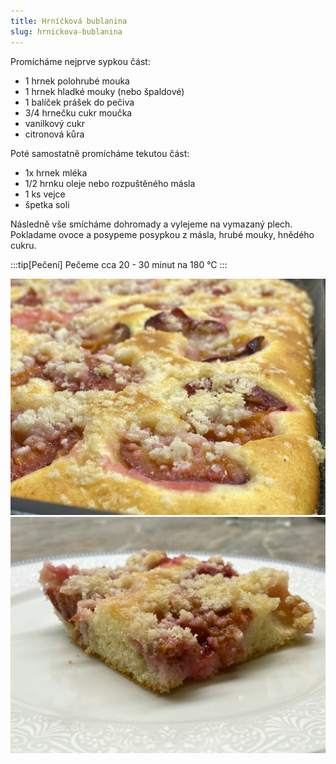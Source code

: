 ```yaml
---
title: Hrníčková bublanina
slug: hrnickova-bublanina
---
```


Promícháme nejprve sypkou část:

- 1 hrnek polohrubé mouka
- 1 hrnek hladké mouky (nebo špaldové)
- 1 balíček prášek do pečiva
- 3/4 hrnečku cukr moučka
- vanilkový cukr
- citronová kůra

Poté samostatně promícháme tekutou část:

- 1x hrnek mléka
- 1/2 hrnku oleje nebo rozpuštěného másla
- 1 ks vejce
- špetka soli

Následně vše smícháme dohromady a vylejeme na vymazaný plech. Pokladame ovoce a posypeme posypkou z másla, hrubé mouky,
hnědého cukru.

:::tip[Pečení]
Pečeme cca 20 - 30 minut na 180 °C
:::

![Bublanina](./hrnickova-bublanina-one.jpg)
![Bublanina](./hrnickova-bublanina-two.jpg)
